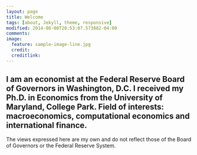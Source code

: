 ```yaml
---
layout: page
title: Welcome
tags: [about, Jekyll, theme, responsive]
modified: 2014-08-08T20:53:07.573882-04:00
comments: 
image:
  feature: sample-image-line.jpg
  credit: 
  creditlink: 
---
```

I am an economist at the Federal Reserve Board of Governors in Washington, D.C. I received my Ph.D. in Economics from the University of Maryland, College Park. Field of interests: macroeconomics, computational economics and international finance.
---

The views expressed here are my own and do not reflect those of the Board of Governors or the Federal Reserve System.
